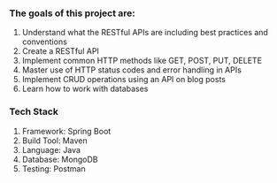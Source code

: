 <h3>The goals of this project are:</h3>
<ol>
<li>Understand what the RESTful APIs are including best practices and conventions</li>
<li>Create a RESTful API</li>
<li>Implement common HTTP methods like GET, POST, PUT, DELETE</li>
<li>Master use of HTTP status codes and error handling in APIs</li>
<li>Implement CRUD operations using an API on blog posts</li>
<li>Learn how to work with databases</li>
</ol>

<h3>Tech Stack</h3>
<ol>
<li>Framework: Spring Boot</li>
<li>Build Tool: Maven</li>
<li>Language: Java</li>
<li>Database: MongoDB</li>
<li>Testing: Postman </li>
</ol>
